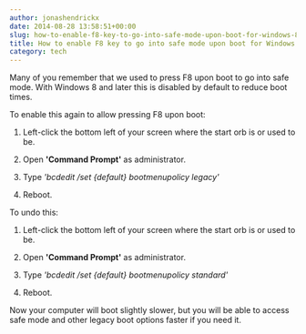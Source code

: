 ```yaml
---
author: jonashendrickx
date: 2014-08-28 13:58:51+00:00
slug: how-to-enable-f8-key-to-go-into-safe-mode-upon-boot-for-windows-8-and-later
title: How to enable F8 key to go into safe mode upon boot for Windows 8 and later.
category: tech
---
```

Many of you remember that we used to press F8 upon boot to go into safe mode. With Windows 8 and later this is disabled by default to reduce boot times.

To enable this again to allow pressing F8 upon boot:



  1. Left-click the bottom left of your screen where the start orb is or used to be.

  2. Open **'Command Prompt'** as administrator.

  3. Type _'bcdedit /set {default} bootmenupolicy legacy'_

  4. Reboot.


To undo this:

  1. Left-click the bottom left of your screen where the start orb is or used to be.

  2. Open **'Command Prompt'** as administrator.

  3. Type _'bcdedit /set {default} bootmenupolicy standard'_

  4. Reboot.


Now your computer will boot slightly slower, but you will be able to access safe mode and other legacy boot options faster if you need it.
